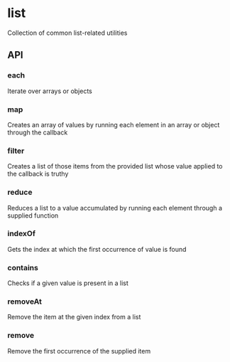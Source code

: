 list
====

Collection of common list-related utilities

API
---

### each

Iterate over arrays or objects

### map

Creates an array of values by running each element in an array or object through the callback

### filter

Creates a list of those items from the provided list whose value applied to the callback is truthy

### reduce

Reduces a list to a value accumulated by running each element through a supplied function

### indexOf

Gets the index at which the first occurrence of value is found

### contains

Checks if a given value is present in a list

### removeAt

Remove the item at the given index from a list

### remove

Remove the first occurrence of the supplied item
